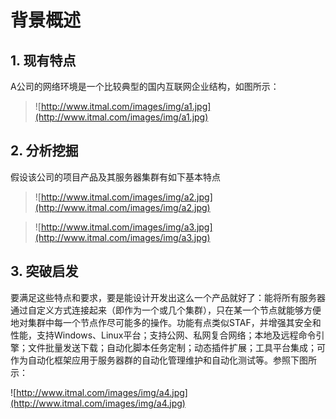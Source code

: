 # 背景概述 #

## 1. 现有特点 ##


A公司的网络环境是一个比较典型的国内互联网企业结构，如图所示：


> ![http://www.itmal.com/images/img/a1.jpg](http://www.itmal.com/images/img/a1.jpg)


## 2. 分析挖掘 ##

假设该公司的项目产品及其服务器集群有如下基本特点


> ![http://www.itmal.com/images/img/a2.jpg](http://www.itmal.com/images/img/a2.jpg)

> ![http://www.itmal.com/images/img/a3.jpg](http://www.itmal.com/images/img/a3.jpg)




## 3.  突破启发 ##

要满足这些特点和要求，要是能设计开发出这么一个产品就好了：能将所有服务器通过自定义方式连接起来（即作为一个或几个集群），只在某一个节点就能够方便地对集群中每一个节点作尽可能多的操作。功能有点类似STAF，并增强其安全和性能，支持Windows、Linux平台；支持公网、私网复合网络；本地及远程命令引擎；文件批量发送下载；自动化脚本任务定制；动态插件扩展；工具平台集成；可作为自动化框架应用于服务器群的自动化管理维护和自动化测试等。参照下图所示：

![http://www.itmal.com/images/img/a4.jpg](http://www.itmal.com/images/img/a4.jpg)
